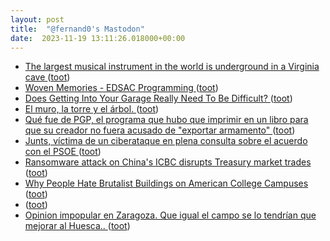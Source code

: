 ```yaml
---
layout: post
title:  "@fernand0's Mastodon"
date:  2023-11-19 13:11:26.018000+00:00
---
```

*  [The largest musical instrument in the world is underground in a Virginia cave  ](https://www.npr.org/2023/11/07/1211027608/the-largest-musical-instrument-in-the-world-is-underground-in-a-virginia-cave) ([toot](https://mastodon.social/@fernand0/111437380715558875))
*  [Woven Memories - EDSAC Programming ](http://blog.wovenmemories.net/2023/10/08/EDSAC.Programming.htm) ([toot](https://mastodon.social/@fernand0/111437124435247855))
*  [Does Getting Into Your Garage Really Need To Be Difficult? ](https://hackaday.com/2023/11/09/does-getting-into-your-garage-really-need-to-be-difficult) ([toot](https://mastodon.social/@fernand0/111436916704496837))
*  [El muro, la torre y el árbol. ](https://www.flickr.com/photos/fernand0/53304894410) ([toot](https://mastodon.social/@fernand0/111436902216365109))
*  [Qué fue de PGP, el programa que hubo que imprimir en un libro para que su creador no fuera acusado de "exportar armamento" ](https://www.genbeta.com/a-fondo/que-fue-pgp-programa-que-hubo-que-imprimir-libro-su-creador-no-fuera-acusado-exportar-armament) ([toot](https://mastodon.social/@fernand0/111436718703582999))
*  [Junts, víctima de un ciberataque en plena consulta sobre el acuerdo con el PSOE ](https://www.elperiodico.com/es/politica/20231111/junts-victima-ciberataque-coordinado-diferentes-paises-9450546) ([toot](https://mastodon.social/@fernand0/111436594157477909))
*  [Ransomware attack on China's ICBC disrupts Treasury market trades ](https://www.reuters.com/world/china/chinas-largest-bank-icbc-hit-by-ransomware-software-ft-2023-11-09) ([toot](https://mastodon.social/@fernand0/111436180019944794))
*  [Why People Hate Brutalist Buildings on American College Campuses ](https://www.openculture.com/2023/11/why-people-hate-brutalist-buildings-on-american-college-campuses.htm) ([toot](https://mastodon.social/@fernand0/111434897909126108))
*  [ ](https://todon.eu/@mondadientes) ([toot](https://mastodon.social/@fernand0/111434107018489512))
*  [Opinion impopular en Zaragoza. Que igual el campo se lo tendrían que mejorar al Huesca.. ](https://mastodon.social/@fernand0/111433600304535847) ([toot](https://mastodon.social/@fernand0/111433600304535847))
